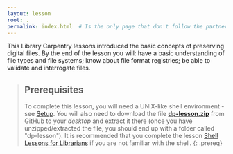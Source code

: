 ```yaml
---
layout: lesson
root: .
permalink: index.html  # Is the only page that don't follow the partner /:path/index.html
---
```

This Library Carpentry lessons introduced the basic concepts of preserving digital files. By the end of the lesson you will:
have a basic understanding of file types and file systems; 
know about file format registries; 
be able to validate and interrogate files.

> ## Prerequisites
>
> To complete this lesson, you will need a UNIX-like shell environment -see [Setup](http://librarycarpentry.github.io/lc-shell/setup/). You will also need to download the file **[dp-lesson.zip](https://raw.githubusercontent.com/librarycarpentry/lc-dig-pres/gh-pages/data/dp-lesson.zip)** from GitHub to your *desktop* and extract it there (once you have unzipped/extracted the file, you should end up with a folder called "dp-lesson"). It is recommended that you complete the lesson [Shell Lessons for Librarians](https://librarycarpentry.github.io/lc-shell/) if you are not familiar with the shell.
{: .prereq}
